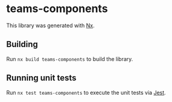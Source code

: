 # teams-components

This library was generated with [Nx](https://nx.dev).

## Building

Run `nx build teams-components` to build the library.

## Running unit tests

Run `nx test teams-components` to execute the unit tests via [Jest](https://jestjs.io).
